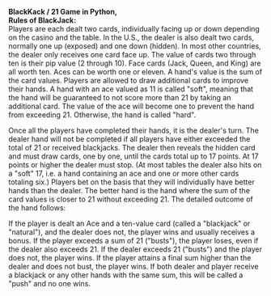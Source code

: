 <b>BlackKack / 21 Game in Python,
<br/>Rules of BlackJack: </b> 
<br/>Players are each dealt two cards, individually facing up or down depending on the casino and the table. In the U.S., the dealer is also dealt two cards, normally one up (exposed) and one down (hidden). In most other countries, the dealer only receives one card face up. The value of cards two through ten is their pip value (2 through 10). Face cards (Jack, Queen, and King) are all worth ten. Aces can be worth one or eleven. A hand's value is the sum of the card values. Players are allowed to draw additional cards to improve their hands. A hand with an ace valued as 11 is called "soft", meaning that the hand will be guaranteed to not score more than 21 by taking an additional card. The value of the ace will become one to prevent the hand from exceeding 21. Otherwise, the hand is called "hard". <br/>

Once all the players have completed their hands, it is the dealer's turn. The dealer hand will not be completed if all players have either exceeded the total of 21 or received blackjacks. The dealer then reveals the hidden card and must draw cards, one by one, until the cards total up to 17 points. At 17 points or higher the dealer must stop. (At most tables the dealer also hits on a "soft" 17, i.e. a hand containing an ace and one or more other cards totaling six.) Players bet on the basis that they will individually have better hands than the dealer. The better hand is the hand where the sum of the card values is closer to 21 without exceeding 21. The detailed outcome of the hand follows:<br/>

If the player is dealt an Ace and a ten-value card (called a "blackjack" or "natural"), and the dealer does not, the player wins and usually receives a bonus.
If the player exceeds a sum of 21 ("busts"), the player loses, even if the dealer also exceeds 21.
If the dealer exceeds 21 ("busts") and the player does not, the player wins.
If the player attains a final sum higher than the dealer and does not bust, the player wins.
If both dealer and player receive a blackjack or any other hands with the same sum, this will be called a "push" and no one wins.
